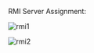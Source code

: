 RMI Server Assignment:

![rmi1](https://user-images.githubusercontent.com/60461421/169645035-7b6653b5-d158-47b5-b8c1-27055ff09ce3.png)

![rmi2](https://user-images.githubusercontent.com/60461421/169645051-ab83722a-0b6d-4926-91bd-368e9e656470.png)
